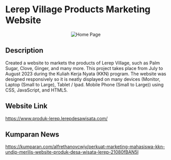 # **Lerep Village Products Marketing Website**

<p align="center">
  <img src="https://github.com/Arckitechttt/Lerep-Village-Product/assets/73390184/43ef3acb-1c07-4914-9364-4506b47756dd?raw=true" alt="Home Page"/>
</p>

## **Description**
Created a website to markets the products of Lerep Village, such as Palm Sugar, Clove, Ginger, and many more. This project takes place from July to August 2023 during the Kuliah Kerja Nyata (KKN) program. The website was designed responsively so it is neatly displayed on many devices (Monitor, Laptop (Small to Large), Tablet / Ipad. Mobile Phone (Small to Large)) using CSS, JavaScript, and HTML5.

## **Website Link**
https://www.produk-lerep.lerepdesawisata.com/

## **Kumparan News**
https://kumparan.com/alfrethanovcwjy/perkuat-marketing-mahasiswa-kkn-undip-merilis-website-produk-desa-wisata-lerep-21080fBAN5l
